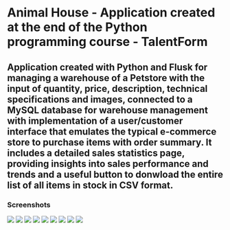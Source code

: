 <h1>Animal House - Application created at the end of the Python programming course - TalentForm</h1>
<h2>Application created with Python and Flusk for managing a warehouse of a Petstore with the input of quantity, price, description, technical specifications and images, connected to a MySQL database for warehouse management with implementation of a user/customer interface that emulates the typical e-commerce store to purchase items with order summary. It includes a detailed sales statistics page, providing insights into sales performance and trends and a useful button to donwload the entire list of all items in stock in CSV format.</h2>

<h3>Screenshots</h3>
<img src="https://github.com/user-attachments/assets/3bebc497-2094-41a4-af5e-11fff3c116fd">
<img src="https://github.com/user-attachments/assets/b09b0495-ded9-497a-8573-279c6165ef44">
<img src="https://github.com/user-attachments/assets/3b66ec31-ee77-484b-ae2b-1e4888d86e83">
<img src="https://github.com/user-attachments/assets/44b3e4c0-bf36-4a06-90e4-f78142cb5704">
<img src="https://github.com/user-attachments/assets/d42ba0b8-c85b-4895-88e6-97ec9c726651">
<img src="https://github.com/user-attachments/assets/8f124dfd-d0b1-4e4d-b42d-5800eaf3c07e">
<img src="https://github.com/user-attachments/assets/1d182137-240d-47f0-a2d2-575ab23db2f3">
<img src="https://github.com/user-attachments/assets/92502150-8bc5-47ed-b5d9-4c8668aa15c0">
<img src="https://github.com/user-attachments/assets/2c66cbe4-e725-4b72-9420-a8c17b28d43d">
